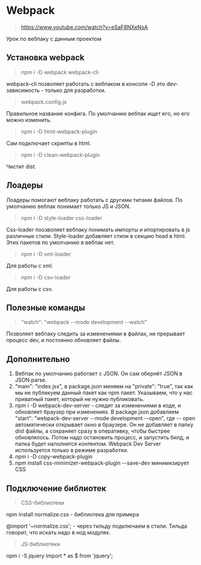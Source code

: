 # Webpack
> https://www.youtube.com/watch?v=eSaF8NXeNsA

Урок по вебпаку с данным проектом

## Установка webpack
> npm i -D webpack webpack-cli

webpack-cli позволяет работать с вебпаком в консоли
-D это dev-зависимость - только для разработки.

> webpack.config.js

Правильное название конфига. По умолчанию вебпак ищет его, но его можно изменить.

> npm i -D html-webpack-plugin

Сам подключает скрипты в html.

> npm i -D clean-webpack-plugin

Чистит dist.

## Лоадеры
Лоадеры помогают вебпаку работать с другими типами файлов. По умолчанию вебпак понимает только JS и JSON.

> npm i -D style-loader css-loader

Css-loader поозволяет вебпаку понимать импорты и ипортировать в js различные стили. Style-loader добавляет стили в секцию head в html. Этих пакетов по умолчанию в вебпак нет.

> npm i -D xml-loader

Для работы с xml.

>  npm i -D csv-loader

Для работы с csv.

## Полезные команды
> "watch": "webpack --mode development --watch"

Позволяет вебпаку следить за изменениями в файлах, не прерывает процесс dev, и постоянно обновляет файлы.

## Дополнительно
1) Вебпак по умолчанию работает с JSON. Он сам обернёт JSON в JSON.parse.
2) "main": "index.jsx", в package.json меняем на "private": "true", так как мы не публикуем данный пакет как npm пакет. Указываем, что у нас приватный пакет, который не нужно публиковать.
3) npm i -D webpack-dev-server - следит за изменениями в коде, и обновляет браузер при изменениях. В package.json добавляем "start": "webpack-dev-server --mode development --open", где -- open автоматически открывает окно в браузере. Он не добавляет в папку dist файлы, а сохраняет сразу в оперативку, чтобы быстрее обновлялось. Потом надо остановить процесс, и запустить билд, и папка будет наполнятся контентом. Webpack Dev Server используется только в режиме разработки.
4) npm i -D copy-webpack-plugin 
5) npm install css-minimizer-webpack-plugin --save-dev минимизирует CSS

## Подключение библиотек
> CSS-библиотеки

npm install normalize.css - библиотека для примера

@import '~normalize.css'; - через тильду подключаем в стили. Тильда говорит, что искать надо в нод модулях.

> JS-библиотеки

npm i -S jquery
import * as $ from 'jquery';


